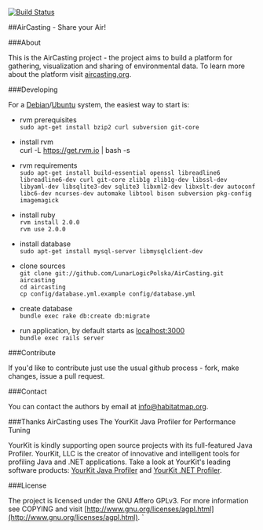 [![Build Status](https://secure.travis-ci.org/LunarLogicPolska/AirCasting.png)](https://travis-ci.org/LunarLogicPolska/AirCasting)

##AirCasting - Share your Air!

###About

This is the AirCasting project - the project aims to build a platform for gathering, visualization and sharing of environmental data. To learn more about the platform visit [aircasting.org](http://aircasting.org).

###Developing

For a [Debian](http://debian.org)/[Ubuntu](http://ubuntu.com) system, the easiest way to start is:

* rvm prerequisites  
    `sudo apt-get install bzip2 curl subversion git-core` 

* install rvm  
curl -L https://get.rvm.io | bash -s
* rvm requirements  
`sudo apt-get install build-essential openssl libreadline6 libreadline6-dev curl git-core zlib1g zlib1g-dev libssl-dev libyaml-dev libsqlite3-dev sqlite3 libxml2-dev libxslt-dev autoconf libc6-dev ncurses-dev automake libtool bison subversion pkg-config imagemagick`
* install ruby  
`rvm install 2.0.0`  
`rvm use 2.0.0`  
* install database  
`sudo apt-get install mysql-server libmysqlclient-dev`
* clone sources  
`git clone git://github.com/LunarLogicPolska/AirCasting.git aircasting`  
`cd aircasting`    
`cp config/database.yml.example config/database.yml`  
* create database  
`bundle exec rake db:create db:migrate`
* run application, by default starts as [localhost:3000](http://localhost:3000)  
`bundle exec rails server`

###Contribute

If you'd like to contribute just use the usual github process - fork, make changes, issue a pull request.

###Contact

You can contact the authors by email at [info@habitatmap.org](mailto:info@habitatmap.org).

###Thanks
AirCasting uses The YourKit Java Profiler for Performance Tuning

YourKit is kindly supporting open source projects with its full-featured Java Profiler. YourKit, LLC is the creator of innovative and intelligent tools for profiling Java and .NET applications. Take a look at YourKit's leading software products: [YourKit Java Profiler](http://www.yourkit.com/java/profiler/index.jsp) and [YourKit .NET Profiler](http://www.yourkit.com/.net/profiler/index.jsp).

###License

The project is licensed under the GNU Affero GPLv3. For more information see COPYING and visit [http://www.gnu.org/licenses/agpl.html](http://www.gnu.org/licenses/agpl.html).
`
